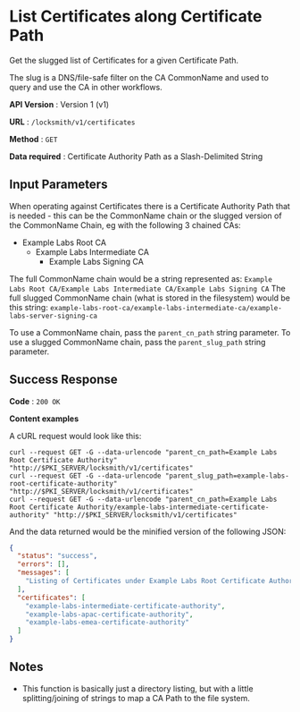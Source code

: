 # List Certificates along Certificate Path

Get the slugged list of Certificates for a given Certificate Path.

The slug is a DNS/file-safe filter on the CA CommonName and used to query and use the CA in other workflows.

**API Version** : Version 1 (v1)

**URL** : `/locksmith/v1/certificates`

**Method** : `GET`

**Data required** : Certificate Authority Path as a Slash-Delimited String

## Input Parameters

When operating against Certificates there is a Certificate Authority Path that is needed - this can be the CommonName chain or the slugged version of the CommonName Chain, eg with the following 3 chained CAs:

- Example Labs Root CA
  - Example Labs Intermediate CA
    - Example Labs Signing CA

The full CommonName chain would be a string represented as: `Example Labs Root CA/Example Labs Intermediate CA/Example Labs Signing CA`
The full slugged CommonName chain (what is stored in the filesystem) would be this string: `example-labs-root-ca/example-labs-intermediate-ca/example-labs-server-signing-ca`

To use a CommonName chain, pass the `parent_cn_path` string parameter.
To use a slugged CommonName chain, pass the `parent_slug_path` string parameter.

## Success Response

**Code** : `200 OK`

**Content examples**

A cURL request would look like this:

```
curl --request GET -G --data-urlencode "parent_cn_path=Example Labs Root Certificate Authority" "http://$PKI_SERVER/locksmith/v1/certificates"
curl --request GET -G --data-urlencode "parent_slug_path=example-labs-root-certificate-authority" "http://$PKI_SERVER/locksmith/v1/certificates"
curl --request GET -G --data-urlencode "parent_cn_path=Example Labs Root Certificate Authority/example-labs-intermediate-certificate-authority" "http://$PKI_SERVER/locksmith/v1/certificates"
```

And the data returned would be the minified version of the following JSON:

```json
{
  "status": "success",
  "errors": [],
  "messages": [
    "Listing of Certificates under Example Labs Root Certificate Authority"
  ],
  "certificates": [
    "example-labs-intermediate-certificate-authority",
    "example-labs-apac-certificate-authority",
    "example-labs-emea-certificate-authority"
  ]
}
```

## Notes

* This function is basically just a directory listing, but with a little splitting/joining of strings to map a CA Path to the file system.